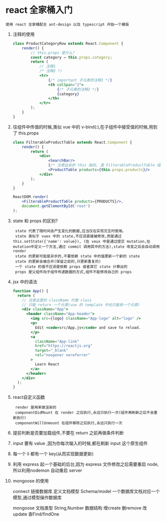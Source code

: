 # react 全家桶入门

    使用 react 全家桶配合 ant-design 以及 typescript 开始一个模版


1. 注释的使用
    ```jsx harmony
    class ProductCategoryRow extends React.Component {
        render() {
            // this.props 是什么?
            const category = this.props.category; 
            return (
                // 注释1
                /* 注释2 */
                <tr>
                    {/* important 子元素的注释1 */}
                    <th colSpan="2">
                        {/* 子元素的注释2 */}
                        {category}
                    </th>
                </tr>
            );
        }
    }
    ```

2. 往组件中传值的时候,类似 vue 中的 v-bind(:),在子组件中接受值的时候,用到了 this.props
    ```jsx harmony
    class FilterableProductTable extends React.Component {
        render() {
            return (
                <div>
                    <SearchBar/>
                    {/* 注意此处的 this 指向, 是 FilterableProductTable 组件 */}
                    <ProductTable products={this.props.products}/>
                </div>
            );
        }
    }
    
    ReactDOM.render(
        <FilterableProductTable products={PRODUCTS}/>,
        document.getElementById('root')
    );
    ```

3. state 和 props 的区别?

        state 代表了随时间会产生变化的数据,应当仅在实现交互时使用。
        state 类似于 vuex 中的 state,不应该直接被修改,而是通过 this.setState({'name': value}), (在 veux 中是通过提交 mutation,在mutation中定义一个方法,通过 commit 调用其中的方法),state 改变之后会自动调用 render
        state 的更新可能是异步的,不要依赖 state 中的值更新一个新的 state
        state 的更新会被合并(保留之前的,只更新重复的)
        一个 state 的值不应该是依赖 props 或者其它 state 计算出的
        props 是父组件向子组件传递数据的方式,组件不能修改自己的 props

4. jsx 中的语法
    ```jsx harmony
    function App() {
      return (
        // 注意这里的 className 代替 class
        // 只能 return 一个元素(vue 的 template 中也只能有一个元素)
        <div className="App">
          <header className="App-header">
            <img src={logo} className="App-logo" alt="logo" />
            <p>
              Edit <code>src/App.js</code> and save to reload.
            </p>
            <a
              className="App-link"
              href="https://reactjs.org"
              target="_blank"
              rel="noopener noreferrer"
            >
              Learn React
            </a>
          </header>
        </div>
      );
    }
    ```

5. react自定义函数

        render 是用来做渲染的
        componentDidMount 在 render 之后执行,永远只执行一次(组件再刷新之后不会重新执行)
        componentWillUnmount 在组件移除之后执行,永远只执行一次

6. 提前判断是否要加载组件,不要在 return 之前再做条件判断 

7. input 要有 value ,因为你每次输入的时候,都在刷新 input 这个原生组件

8. 每一个 li 都有一个 key(从而实现数据更新)

9. 利用 express 起一个基础的后台,因为 express 文件修改之后需要重启 node,所以利用nodemon 自动重启 server

10. mongoose 的使用
 
    connect 链接数据库
    定义文档模型 Schema/model
    一个数据库文档对应一个模型,通过模型操作数据库

    mongoose 文档类型
    String,Number 数据结构
    增create 删remove 改update 查Find/findOne
    
    